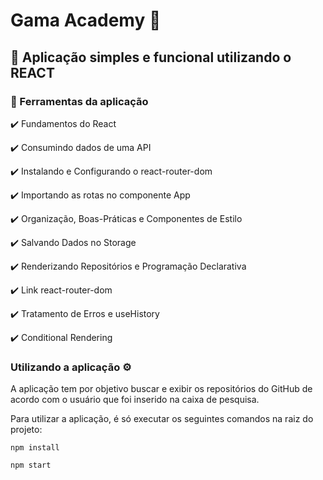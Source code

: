 # Gama Academy :rocket:

 ## :pushpin:  Aplicação simples e funcional utilizando o REACT  
 
### :toolbox: Ferramentas da aplicação 
 
:heavy_check_mark: Fundamentos do React

:heavy_check_mark: Consumindo dados de uma API

:heavy_check_mark: Instalando e Configurando o react-router-dom

:heavy_check_mark: Importando as rotas no componente App

:heavy_check_mark: Organização, Boas-Práticas e Componentes de Estilo

:heavy_check_mark: Salvando Dados no Storage

:heavy_check_mark: Renderizando Repositórios e Programação Declarativa

:heavy_check_mark: Link react-router-dom

:heavy_check_mark: Tratamento de Erros e useHistory

:heavy_check_mark: Conditional Rendering

### Utilizando a aplicação :gear:

A aplicação tem por objetivo buscar e exibir os repositórios do GitHub de acordo com o usuário que foi inserido na caixa de pesquisa.

Para utilizar a aplicação, é só executar os seguintes comandos na raiz do projeto:

`npm install`

`npm start`




